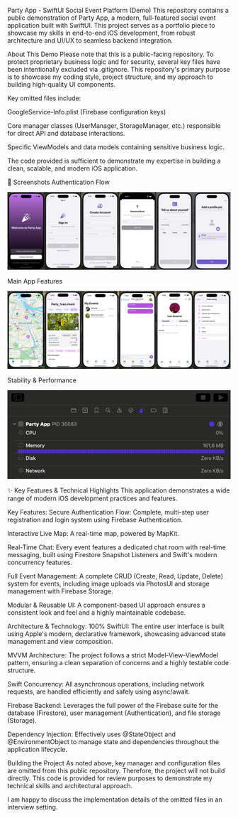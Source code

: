 Party App - SwiftUI Social Event Platform (Demo)
This repository contains a public demonstration of Party App, a modern, full-featured social event application built with SwiftUI. This project serves as a portfolio piece to showcase my skills in end-to-end iOS development, from robust architecture and UI/UX to seamless backend integration.

About This Demo
Please note that this is a public-facing repository. To protect proprietary business logic and for security, several key files have been intentionally excluded via .gitignore. This repository's primary purpose is to showcase my coding style, project structure, and my approach to building high-quality UI components.

Key omitted files include:

GoogleService-Info.plist (Firebase configuration keys)

Core manager classes (UserManager, StorageManager, etc.) responsible for direct API and database interactions.

Specific ViewModels and data models containing sensitive business logic.

The code provided is sufficient to demonstrate my expertise in building a clean, scalable, and modern iOS application.

📸 Screenshots
Authentication Flow

![Authentication Flow](Login.jpg)

Main App Features

![Main App Features](Main.jpg)


Stability & Performance

![Stability & Performance](Test.png)

✨ Key Features & Technical Highlights
This application demonstrates a wide range of modern iOS development practices and features.

Key Features:
Secure Authentication Flow: Complete, multi-step user registration and login system using Firebase Authentication.

Interactive Live Map: A real-time map, powered by MapKit.

Real-Time Chat: Every event features a dedicated chat room with real-time messaging, built using Firestore Snapshot Listeners and Swift's modern concurrency features.

Full Event Management: A complete CRUD (Create, Read, Update, Delete) system for events, including image uploads via PhotosUI and storage management with Firebase Storage.

Modular & Reusable UI: A component-based UI approach ensures a consistent look and feel and a highly maintainable codebase.

Architecture & Technology:
100% SwiftUI: The entire user interface is built using Apple's modern, declarative framework, showcasing advanced state management and view composition.

MVVM Architecture: The project follows a strict Model-View-ViewModel pattern, ensuring a clean separation of concerns and a highly testable code structure.

Swift Concurrency: All asynchronous operations, including network requests, are handled efficiently and safely using async/await.

Firebase Backend: Leverages the full power of the Firebase suite for the database (Firestore), user management (Authentication), and file storage (Storage).

Dependency Injection: Effectively uses @StateObject and @EnvironmentObject to manage state and dependencies throughout the application lifecycle.

Building the Project
As noted above, key manager and configuration files are omitted from this public repository. Therefore, the project will not build directly. This code is provided for review purposes to demonstrate my technical skills and architectural approach.

I am happy to discuss the implementation details of the omitted files in an interview setting.
